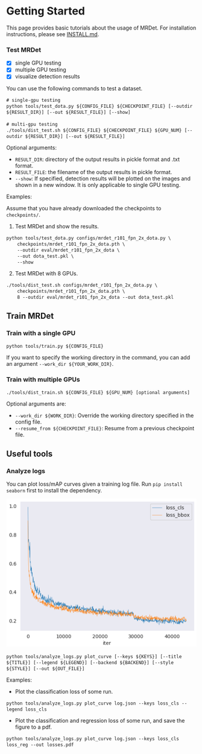 # Getting Started

This page provides basic tutorials about the usage of MRDet.
For installation instructions, please see [INSTALL.md](INSTALL.md).


### Test MRDet

- [x] single GPU testing
- [x] multiple GPU testing
- [x] visualize detection results

You can use the following commands to test a dataset.

```shell
# single-gpu testing
python tools/test_dota.py ${CONFIG_FILE} ${CHECKPOINT_FILE} [--outdir ${RESULT_DIR}] [--out ${RESULT_FILE}] [--show]

# multi-gpu testing
./tools/dist_test.sh ${CONFIG_FILE} ${CHECKPOINT_FILE} ${GPU_NUM} [--outdir ${RESULT_DIR}] [--out ${RESULT_FILE}]
```

Optional arguments:
- `RESULT_DIR`: directory of the output results in pickle format and .txt format. 
- `RESULT_FILE`: the filename of the output results in pickle format.
- `--show`: If specified, detection results will be plotted on the images and shown in a new window. It is only applicable to single GPU testing. 

Examples:

Assume that you have already downloaded the checkpoints to `checkpoints/`.

1. Test MRDet and show the results.

```shell
python tools/test_dota.py configs/mrdet_r101_fpn_2x_dota.py \
    checkpoints/mrdet_r101_fpn_2x_dota.pth \
    --outdir eval/mrdet_r101_fpn_2x_dota \
    --out dota_test.pkl \
    --show
```

2. Test MRDet with 8 GPUs.

```shell
./tools/dist_test.sh configs/mrdet_r101_fpn_2x_dota.py \
    checkpoints/mrdet_r101_fpn_2x_dota.pth \
    8 --outdir eval/mrdet_r101_fpn_2x_dota --out dota_test.pkl
```


## Train MRDet

### Train with a single GPU

```shell
python tools/train.py ${CONFIG_FILE}
```

If you want to specify the working directory in the command, you can add an argument `--work_dir ${YOUR_WORK_DIR}`.

### Train with multiple GPUs

```shell
./tools/dist_train.sh ${CONFIG_FILE} ${GPU_NUM} [optional arguments]
```

Optional arguments are:

- `--work_dir ${WORK_DIR}`: Override the working directory specified in the config file.
- `--resume_from ${CHECKPOINT_FILE}`: Resume from a previous checkpoint file.


## Useful tools

### Analyze logs

You can plot loss/mAP curves given a training log file. Run `pip install seaborn` first to install the dependency.

![loss curve image](../demo/loss_curve.png)

```shell
python tools/analyze_logs.py plot_curve [--keys ${KEYS}] [--title ${TITLE}] [--legend ${LEGEND}] [--backend ${BACKEND}] [--style ${STYLE}] [--out ${OUT_FILE}]
```

Examples:

- Plot the classification loss of some run.

```shell
python tools/analyze_logs.py plot_curve log.json --keys loss_cls --legend loss_cls
```

- Plot the classification and regression loss of some run, and save the figure to a pdf.

```shell
python tools/analyze_logs.py plot_curve log.json --keys loss_cls loss_reg --out losses.pdf
```
